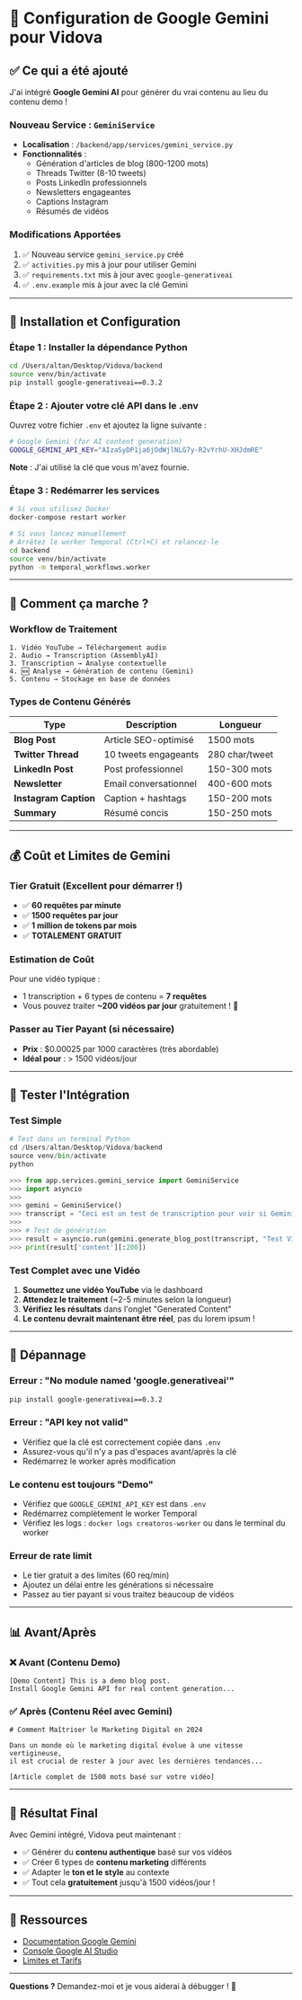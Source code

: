 # 🚀 Configuration de Google Gemini pour Vidova

## ✅ Ce qui a été ajouté

J'ai intégré **Google Gemini AI** pour générer du vrai contenu au lieu du contenu demo !

### Nouveau Service : `GeminiService`
- **Localisation** : `/backend/app/services/gemini_service.py`
- **Fonctionnalités** :
  - Génération d'articles de blog (800-1200 mots)
  - Threads Twitter (8-10 tweets)
  - Posts LinkedIn professionnels
  - Newsletters engageantes
  - Captions Instagram
  - Résumés de vidéos

### Modifications Apportées
1. ✅ Nouveau service `gemini_service.py` créé
2. ✅ `activities.py` mis à jour pour utiliser Gemini
3. ✅ `requirements.txt` mis à jour avec `google-generativeai`
4. ✅ `.env.example` mis à jour avec la clé Gemini

---

## 🔧 Installation et Configuration

### Étape 1 : Installer la dépendance Python

```bash
cd /Users/altan/Desktop/Vidova/backend
source venv/bin/activate
pip install google-generativeai==0.3.2
```

### Étape 2 : Ajouter votre clé API dans le .env

Ouvrez votre fichier `.env` et ajoutez la ligne suivante :

```bash
# Google Gemini (for AI content generation)
GOOGLE_GEMINI_API_KEY="AIzaSyDP1ja6jOdWjlNLG7y-R2vYrhU-XHJdmRE"
```

**Note** : J'ai utilisé la clé que vous m'avez fournie.

### Étape 3 : Redémarrer les services

```bash
# Si vous utilisez Docker
docker-compose restart worker

# Si vous lancez manuellement
# Arrêtez le worker Temporal (Ctrl+C) et relancez-le
cd backend
source venv/bin/activate
python -m temporal_workflows.worker
```

---

## 🎯 Comment ça marche ?

### Workflow de Traitement

```
1. Vidéo YouTube → Téléchargement audio
2. Audio → Transcription (AssemblyAI)
3. Transcription → Analyse contextuelle
4. 🆕 Analyse → Génération de contenu (Gemini)
5. Contenu → Stockage en base de données
```

### Types de Contenu Générés

| Type | Description | Longueur |
|------|-------------|----------|
| **Blog Post** | Article SEO-optimisé | 1500 mots |
| **Twitter Thread** | 10 tweets engageants | 280 char/tweet |
| **LinkedIn Post** | Post professionnel | 150-300 mots |
| **Newsletter** | Email conversationnel | 400-600 mots |
| **Instagram Caption** | Caption + hashtags | 150-200 mots |
| **Summary** | Résumé concis | 150-250 mots |

---

## 💰 Coût et Limites de Gemini

### Tier Gratuit (Excellent pour démarrer !)
- ✅ **60 requêtes par minute**
- ✅ **1500 requêtes par jour**
- ✅ **1 million de tokens par mois**
- ✅ **TOTALEMENT GRATUIT**

### Estimation de Coût
Pour une vidéo typique :
- 1 transcription + 6 types de contenu = **7 requêtes**
- Vous pouvez traiter **~200 vidéos par jour** gratuitement ! 🎉

### Passer au Tier Payant (si nécessaire)
- **Prix** : $0.00025 par 1000 caractères (très abordable)
- **Idéal pour** : > 1500 vidéos/jour

---

## 🧪 Tester l'Intégration

### Test Simple

```python
# Test dans un terminal Python
cd /Users/altan/Desktop/Vidova/backend
source venv/bin/activate
python

>>> from app.services.gemini_service import GeminiService
>>> import asyncio
>>> 
>>> gemini = GeminiService()
>>> transcript = "Ceci est un test de transcription pour voir si Gemini fonctionne correctement."
>>> 
>>> # Test de génération
>>> result = asyncio.run(gemini.generate_blog_post(transcript, "Test Video"))
>>> print(result['content'][:200])
```

### Test Complet avec une Vidéo

1. **Soumettez une vidéo YouTube** via le dashboard
2. **Attendez le traitement** (~2-5 minutes selon la longueur)
3. **Vérifiez les résultats** dans l'onglet "Generated Content"
4. **Le contenu devrait maintenant être réel**, pas du lorem ipsum !

---

## 🐛 Dépannage

### Erreur : "No module named 'google.generativeai'"
```bash
pip install google-generativeai==0.3.2
```

### Erreur : "API key not valid"
- Vérifiez que la clé est correctement copiée dans `.env`
- Assurez-vous qu'il n'y a pas d'espaces avant/après la clé
- Redémarrez le worker après modification

### Le contenu est toujours "Demo"
- Vérifiez que `GOOGLE_GEMINI_API_KEY` est dans `.env`
- Redémarrez complètement le worker Temporal
- Vérifiez les logs : `docker logs creatoros-worker` ou dans le terminal du worker

### Erreur de rate limit
- Le tier gratuit a des limites (60 req/min)
- Ajoutez un délai entre les générations si nécessaire
- Passez au tier payant si vous traitez beaucoup de vidéos

---

## 📊 Avant/Après

### ❌ Avant (Contenu Demo)
```
[Demo Content] This is a demo blog post. 
Install Google Gemini API for real content generation...
```

### ✅ Après (Contenu Réel avec Gemini)
```
# Comment Maîtriser le Marketing Digital en 2024

Dans un monde où le marketing digital évolue à une vitesse vertigineuse,
il est crucial de rester à jour avec les dernières tendances...

[Article complet de 1500 mots basé sur votre vidéo]
```

---

## 🎉 Résultat Final

Avec Gemini intégré, Vidova peut maintenant :
- ✅ Générer du **contenu authentique** basé sur vos vidéos
- ✅ Créer 6 types de **contenu marketing** différents
- ✅ Adapter le **ton et le style** au contexte
- ✅ Tout cela **gratuitement** jusqu'à 1500 vidéos/jour !

---

## 🔗 Ressources

- [Documentation Google Gemini](https://ai.google.dev/docs)
- [Console Google AI Studio](https://makersuite.google.com/app/apikey)
- [Limites et Tarifs](https://ai.google.dev/pricing)

---

**Questions ?** Demandez-moi et je vous aiderai à débugger ! 🚀
